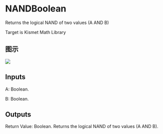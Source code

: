 # NANDBoolean

Returns the logical NAND of two values (A AND B)

Target is Kismet Math Library

## 图示

![]($-20221218-19470356.png)

## Inputs

A: Boolean.

B: Boolean.  

## Outputs

Return Value: Boolean. Returns the logical NAND of two values (A AND B).

